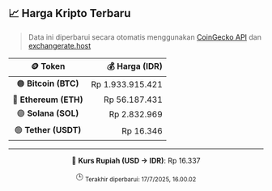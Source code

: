 

<!-- HARGA_KRIPTO -->
## 📈 Harga Kripto Terbaru

> Data ini diperbarui secara otomatis menggunakan [CoinGecko API](https://www.coingecko.com/) dan [exchangerate.host](https://exchangerate.host/)

<div align="center">

| 🪙 Token | 💰 Harga (IDR) |
|:------:|---------------:|
| 🟠 **Bitcoin (BTC)**   | Rp 1.933.915.421 |
| 🔵 **Ethereum (ETH)**  | Rp 56.187.431 |
| 🟣 **Solana (SOL)**    | Rp 2.832.969 |
| 🟢 **Tether (USDT)**   | Rp 16.346 |

---

💱 **Kurs Rupiah (USD → IDR)**: Rp 16.337

🕒 <sub>Terakhir diperbarui: 17/7/2025, 16.00.02</sub>

</div>
<!-- /HARGA_KRIPTO -->